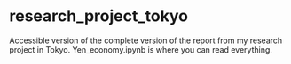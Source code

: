 # research_project_tokyo
Accessible version of the complete version of the report from my research project in Tokyo.
Yen_economy.ipynb is where you can read everything.
